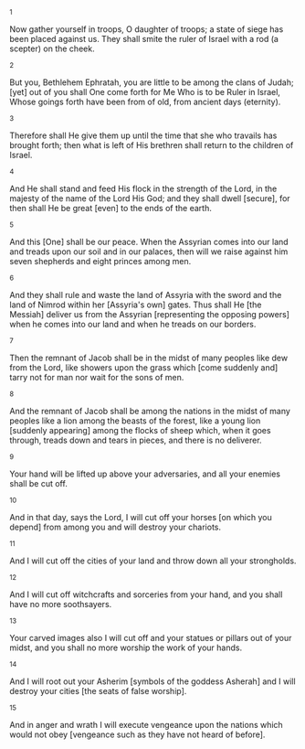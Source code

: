 <sup>1</sup> 

Now gather yourself in troops, O daughter of troops; a state of siege has been placed against us. They shall smite the ruler of Israel with a rod (a scepter) on the cheek. 

<sup>2</sup> 

But you, Bethlehem Ephratah, you are little to be among the clans of Judah; [yet] out of you shall One come forth for Me Who is to be Ruler in Israel, Whose goings forth have been from of old, from ancient days (eternity). 

<sup>3</sup> 

Therefore shall He give them up until the time that she who travails has brought forth; then what is left of His brethren shall return to the children of Israel. 

<sup>4</sup> 

And He shall stand and feed His flock in the strength of the Lord, in the majesty of the name of the Lord His God; and they shall dwell [secure], for then shall He be great [even] to the ends of the earth. 

<sup>5</sup> 

And this [One] shall be our peace. When the Assyrian comes into our land and treads upon our soil and in our palaces, then will we raise against him seven shepherds and eight princes among men. 

<sup>6</sup> 

And they shall rule and waste the land of Assyria with the sword and the land of Nimrod within her [Assyria's own] gates. Thus shall He [the Messiah] deliver us from the Assyrian [representing the opposing powers] when he comes into our land and when he treads on our borders. 

<sup>7</sup> 

Then the remnant of Jacob shall be in the midst of many peoples like dew from the Lord, like showers upon the grass which [come suddenly and] tarry not for man nor wait for the sons of men. 

<sup>8</sup> 

And the remnant of Jacob shall be among the nations in the midst of many peoples like a lion among the beasts of the forest, like a young lion [suddenly appearing] among the flocks of sheep which, when it goes through, treads down and tears in pieces, and there is no deliverer. 

<sup>9</sup> 

Your hand will be lifted up above your adversaries, and all your enemies shall be cut off. 

<sup>10</sup> 

And in that day, says the Lord, I will cut off your horses [on which you depend] from among you and will destroy your chariots. 

<sup>11</sup> 

And I will cut off the cities of your land and throw down all your strongholds. 

<sup>12</sup> 

And I will cut off witchcrafts and sorceries from your hand, and you shall have no more soothsayers. 

<sup>13</sup> 

Your carved images also I will cut off and your statues or pillars out of your midst, and you shall no more worship the work of your hands. 

<sup>14</sup> 

And I will root out your Asherim [symbols of the goddess Asherah] and I will destroy your cities [the seats of false worship]. 

<sup>15</sup> 

And in anger and wrath I will execute vengeance upon the nations which would not obey [vengeance such as they have not heard of before].